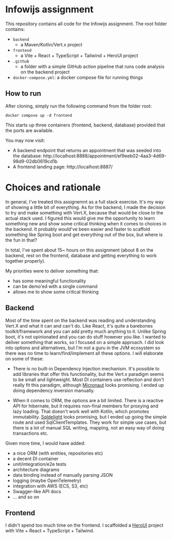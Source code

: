 # Infowijs assignment


This repository contains all code for the Infowijs assignment. The root folder contains:

* `backend`
    * a Maven/Kotlin/Vert.x project
* `frontend`
    * a Vite + React + TypeScript + Tailwind + HeroUI project
* `.github`
    * a folder with a simple GitHub action pipeline that runs code analysis on the backend project 
* `docker-compose.yml`: a docker compose file for running things

## How to run

After cloning, simply run the following command from the folder root:

`docker compose up -d frontend`

This starts up three containers (frontend, backend, database) provided that the ports are available.

You may now visit:

* A backend endpoint that returns an appointment that was seeded into the database: http://localhost:8888/appointment/ef9eeb02-4aa3-4d69-98d9-02db0619cd1b
* A frontend landing page: http://localhost:8887/


# Choices and rationale

In general, I've treated this assignemnt as a full stack exercise. It's my way of showing a little bit of everything. As for the backend, I made the decision to try and make something with Vert.X, because that would be close to the actual stack used. I figured this would give me the opportunity to learn something new and show some critical thinking when it comes to choices in the backend. It probably would've been easier and faster to scaffold something like Spring boot and get everything out of the box, but where is the fun in that?

In total, I've spent about 15~ hours on this assignment (about 8 on the backend, rest on the frontend, database and getting everything to work together properly).

My priorities were to deliver something that:

* has some meaningful functionality
* can be demo'ed with a single command
* allows me to show some critical thinking

## Backend

Most of the time spent on the backend was reading and understanding Vert.X and what it can and can't do. Like React, it's quite a barebones toolkit/framework and you can add pretty much anything to it. Unlike Spring boot, it's not opinionated and you can do stuff however you like. I wanted to deliver something that works, so I focused on a simple approach. I did look into options and alternatives, but I'm not a guru in the JVM ecosystem so there was no time to learn/find/implement all these options. I will elaborate on some of these:

* There is no built-in Dependency Injection mechanism. It's possible to add libraries that offer this functionality, but the Vert.x paradigm seems to be small and lightweight. Most DI containers use reflection and don't really fit this paradigm, although [Micronaut](https://micronaut.io/) looks promising. I ended up doing dependency inversion manually.

* When it comes to ORM, the options are a bit limited. There is a reactive API for hibernate, but it requires non-final members for proxying and lazy loading. That doesn't work well with Kotlin, which promotes immutability. [Sqldelight](https://github.com/sqldelight/sqldelight) looks promising, but I ended up going the simple route and used SqlClientTemplates. They work for simple use cases, but there is a lot of manual SQL writing, mapping, not an easy way of doing transactions etc.

Given more time, I would have added:

* a nice ORM (with entities, repositories etc) 
* a decent DI container
* unit/integration/e2e tests
* architecture diagrams
* data binding instead of manually parsing JSON
* logging (maybe OpenTelemetry)
* integration with AWS (ECS, S3, etc)
* Swagger-like API docs
* ... and so on


## Frontend

I didn't spend too much time on the frontend. I scaffolded a [HeroUI](https://www.heroui.com/) project with Vite + React + TypeScript + Tailwind. 